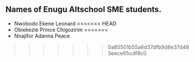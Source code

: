 ## Names of Enugu Altschool SME students.

- Nwobodo Ekene Leonard
<<<<<<< HEAD
- Obiekezie Prince Chigozirim
=======
- Nnajifor Adanna Peace
>>>>>>> 0a85501b55a6d37dfb9d8e37d483eece65cdf8c0
